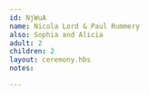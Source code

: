 ```yaml
---
id: NjWuA
name: Nicola Lord & Paul Rummery
also: Sophia and Alicia
adult: 2
children: 2
layout: ceremony.hbs
notes:

---
```

